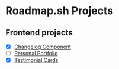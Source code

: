 # Roadmap.sh  Projects

## Frontend projects
- [x] [Changelog Component](https://roadmap.sh/projects/changelog-component)
- [ ] [Personal Portfolio](https://roadmap.sh/projects/portfolio-website)
- [x] [Testimonial Cards](https://roadmap.sh/projects/testimonial-cards)
